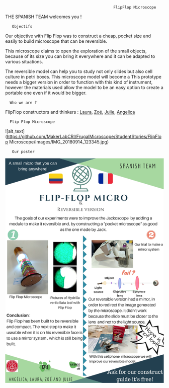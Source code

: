 
                                                    FlipFlop Microscope
 
 THE SPANISH TEAM welcomes you !

       Objectifs

Our objective with Flip Flop was to construct a cheap, pocket size and easily to build microscope that can be reversible. 

This microscope claims to open the exploration of the small objects, because of its size you can bring it everywhere and it can be adapted to various situations. 

The reversible model can help you to study not only slides but also cell culture in petri boxes. This microscope model will become a This prototype needs a bigger version in order to function with this kind of instrument, however the materials used allow the model to be an easy option to create a portable one even if it would be bigger.



      Who we are ? 


FlipFlop constructors and thinkers : [Laura](https://github.com/lvrn1992), [Zoé](https://github.com/piczoe), [Julie](https://github.com/JulieSitolle), [Angelica](https://github.com/Angelicarisu)

  
      Flip Flop Microscope
      
 ![alt_text](https://github.com/MakerLabCRI/FrugalMicroscope/StudentStories/FlipFlop Microscope/Images/IMG_20180914_123345.jpg) 
     
     
       Our poster


![alt_text](https://github.com/MakerLabCRI/FrugalMicroscope/blob/master/StudentStories/FlipFlop%20Microscope/Images/SPANISH%20TEAM.jpg)
